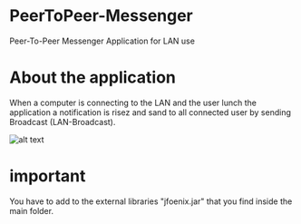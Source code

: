 # PeerToPeer-Messenger
Peer-To-Peer Messenger Application for LAN use

# About the application

When a computer is connecting to the LAN and the user lunch the application a notification is risez and sand to all connected user by sending Broadcast (LAN-Broadcast).

![alt text]()

# important
You have to add to the external libraries "jfoenix.jar" that you find inside the main folder.
